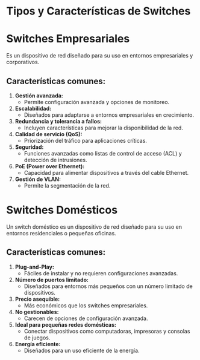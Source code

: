 # Tipos y Características de Switches

# Switches Empresariales
Es un dispositivo de red diseñado para su uso en entornos empresariales y corporativos.

## Características comunes:
1. **Gestión avanzada:**
   - Permite configuración avanzada y opciones de monitoreo.
2. **Escalabilidad:**
   - Diseñados para adaptarse a entornos empresariales en crecimiento.
3. **Redundancia y tolerancia a fallos:**
   - Incluyen características para mejorar la disponibilidad de la red.
4. **Calidad de servicio (QoS):**
   - Priorización del tráfico para aplicaciones críticas.
5. **Seguridad:**
   - Funciones avanzadas como listas de control de acceso (ACL) y detección de intrusiones.
6. **PoE (Power over Ethernet):**
   - Capacidad para alimentar dispositivos a través del cable Ethernet.
7. **Gestión de VLAN:**
   - Permite la segmentación de la red.

# Switches Domésticos
Un switch doméstico es un dispositivo de red diseñado para su uso en entornos residenciales o pequeñas oficinas.

## Características comunes:
1. **Plug-and-Play:**
   - Fáciles de instalar y no requieren configuraciones avanzadas.
2. **Número de puertos limitado:**
   - Diseñados para entornos más pequeños con un número limitado de dispositivos.
3. **Precio asequible:**
   - Más económicos que los switches empresariales.
4. **No gestionables:**
   - Carecen de opciones de configuración avanzada.
5. **Ideal para pequeñas redes domésticas:**
   - Conectar dispositivos como computadoras, impresoras y consolas de juegos.
6. **Energía eficiente:**
   - Diseñados para un uso eficiente de la energía.
